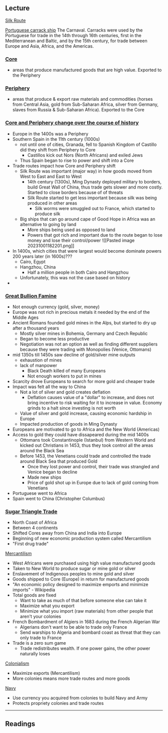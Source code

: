 ## Lecture
<u>Silk Route</u>


<u>Portuguese carrack ship</u>
The Carnaval. Carracks were used by the Portuguese for trade in the 14th through 16th centuries, first in the Mediterranean and Baltic, and by the 15th century, for trade between Europe and Asia, Africa, and the Americas.

### <u>Core</u>
- areas that produce manufactured goods that are high value. Exported to the Periphery

### <u>Periphery</u>
- areas that produce & export raw materials and commodities (horses from Central Asia, gold from Sub-Saharan Africa, silver from Germany, slaves from Russia & Sub-Saharan Africa). Exported to the Core

### <u>Core and Periphery change over the course of history</u>
- Europe in the 1400s was a Periphery
- Southern Spain in the 11th century (1000s) 
	- not until one of cities, Granada, fell to Spanish Kingdom of Castillo did they shift from Periphery to Core
		- Castillos kick out Nors (North Africans) and exiled Jews
	- Thus Spain began to rise to power and shift into a Core
- Trade routes impact how Core and Periphery shift
	- Silk Route was important (major way) in how goods moved from West to East and East to West
		- 14th century (1300s), Ming Dynasty deployed military to borders, build Great Wall of China, thus trade gets slower and more costly. Started to close borders because of of threats 
		- Silk Route started to get less important because silk was being produced in other areas
			- Silk worms were smuggled out to France, which started to produce silk
	- Big ships that can go around cape of Good Hope in Africa was an alternative to going by land
		- More ships being used as opposed to land
		- Powers that got rich and important due to the route began to lose money and lose their control/power
![[Pasted image 20231001182201.png]]
- In 1400s, which cities that were largest would become dominate powers 200 years later (in 1600s)???
	- Cairo, Egypt
	- Hangzhou, China
		- Half a million people in both Cairo and Hangzhou
	- Unfortunately, this was not the case based on history
- 

### <u>Great Bullion Famine</u>
- Not enough currency (gold, silver, money)
- Europe was not rich in precious metals it needed by the end of the Middle Ages
- Ancient Romans founded gold mines in the Alps, but started to dry up after a thousand years
	- Mostly silver mines in Bohemia, Germany and Czech Republic
	- Began to become less productive
	- Negotiation was not an option as well as finding different suppliers because they were trading with Monopolies (Venice, Ottomans)
- mid 1350s till 1450s saw decline of gold/silver mine outputs
	- exhaustion of mines
	- lack of manpower
		- Black Death killed of many Europeans
		- Not enough workers to put in mines
- Scarcity drove Europeans to search for more gold and cheaper trade
- Impact was felt all the way to China
	- Not a lot of silver and gold creates deflation
		- Deflation causes value of a "dollar" to increase, and does not bring incentive to risk waiting for it to increase in value. Economy grinds to a halt since investing is not worth
	- Value of silver and gold increase, causing economic hardship in Europe
	- Impacted production of goods in Ming Dynasty 
- Europeans are motivated to go to Africa and the New World (Americas)
- Access to gold they could have dissapeared during the mid 1400s
	- Ottomans took Constantinople (Istanbul) from Western World and kicked out Christians in 1453, thus they took control all the areas around the Black Sea
	- Before 1453, the Venetians could trade and controlled the trade around Black Sea that produced Gold
		- Once they lost power and control, their trade was strangled and Venice began to decline
		- Made new ships
		- Price of gold shot up in Europe due to lack of gold coming from Venetians
- Portuguese went to Africa
- Spain went to China (Christopher Columbus)


### <u>Sugar Triangle Trade</u>
- North Coast of Africa 
- Between 4 continents
- Shifted Cores away from China and India into Europe
- Beginning of new economic production system called Mercantilism
- "First drug trade"

<u>Mercantilism</u>
- West Africans were purchased using high value manufactured goods 
- Taken to New World to produce sugar or mine gold or silver
- Enslavement of Indigenous peoples to mine gold and silver
- Goods shipped to Core (Europe) in return for manufactured goods
- "An economic policy designed to maximize emports and minimize imports" - Wikipedia
- Total goods are fixed
	- Want to take as much of that before someone else can take it
	- Maximize what you export
	- Minimize what you import (raw materials) from other people that aren't your colonies
- French Bombardment of Algiers in 1683 during the French Algerian War
	- Algerians don't want to be able to trade only France
	- Send warships to Algeria and bombard coast as threat that they can only trade to France
- Trade is a zero sum game
	- Trade redistributes wealth. If one power gains, the other power naturally loses

<u>Colonialism</u>
- Maximize exports (Mercantilism)
- More colonies means more trade routes and more goods

<u>Navy</u>
- Use currency you acquired from colonies to build Navy and Army
- Protects propriety colonies and trade routes


---

## Readings
